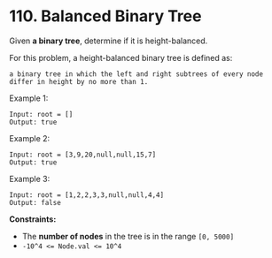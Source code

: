 # 110. Balanced Binary Tree

Given **a binary tree**, determine if it is height-balanced.

For this problem, a height-balanced binary tree is defined as:

```
a binary tree in which the left and right subtrees of every node differ in height by no more than 1.
```

Example 1:
```
Input: root = []
Output: true
```

Example 2:
```
Input: root = [3,9,20,null,null,15,7]
Output: true
```

Example 3:
```
Input: root = [1,2,2,3,3,null,null,4,4]
Output: false
```

**Constraints:**
- The **number of nodes** in the tree is in the range `[0, 5000]`
- `-10^4 <= Node.val <= 10^4`
